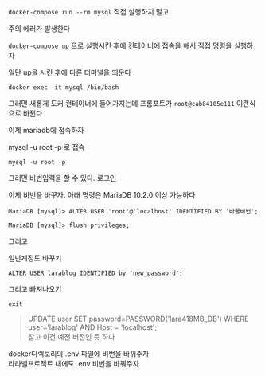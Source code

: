 `docker-compose run --rm mysql` 직접 실행하지 말고 

주의 에러가 발생한다 

`docker-compose up` 으로 실행시킨 후에 
컨테이너에 접속을 해서 직접 명령을 실행하자

일단 up을 시킨 후에 다른 터미널을 띄운다
```
docker exec -it mysql /bin/bash
```

그러면 새롭게 도커 컨테이너에 들어가지는데 
프롬포트가 `root@cab84105e111` 이런식으로 바뀐다

이제 mariadb에 접속하자

mysql -u root -p 로 접속

```
mysql -u root -p
```
그러면 비번입력을 할 수 있다. 로그인

이제 비번을 바꾸자. 아래 명령은 MariaDB 10.2.0 이상 가능하다
```
MariaDB [mysql]> ALTER USER 'root'@'localhost' IDENTIFIED BY '바꿀비번';
```
```
MariaDB [mysql]> flush privileges;
```

그리고

일반계정도 바꾸기
```
ALTER USER larablog IDENTIFIED by 'new_password';
```

그리고 빠져나오기
```
exit
```

> UPDATE user SET password=PASSWORD('lara418MB_DB') WHERE user='larablog' AND Host = 'localhost';   
참고 이건 예전 버전인 듯 하다


docker디렉토리의 .env 파일에 비번을 바꿔주자   
라라벨프로젝트 내에도 .env 비번을 바꿔주자

